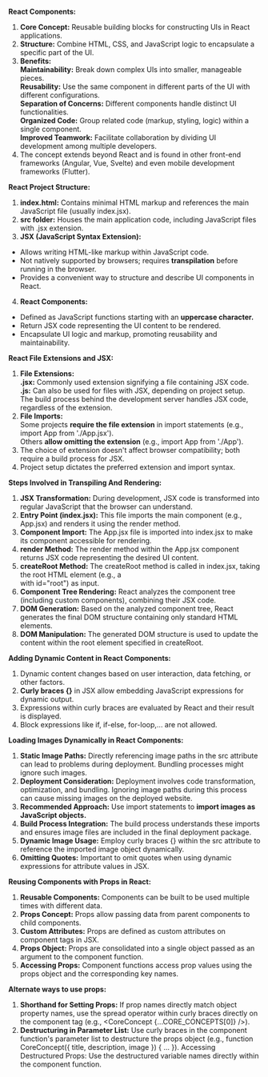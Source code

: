 **React Components:**
1. **Core Concept:** Reusable building blocks for constructing UIs in React applications.
2. **Structure:** Combine HTML, CSS, and JavaScript logic to encapsulate a specific part of the UI.
3. **Benefits:** <br/>
**Maintainability:** Break down complex UIs into smaller, manageable pieces. <br/>
**Reusability:** Use the same component in different parts of the UI with different configurations. <br/>
**Separation of Concerns:** Different components handle distinct UI functionalities. <br/>
**Organized Code:** Group related code (markup, styling, logic) within a single component. <br/>
**Improved Teamwork:** Facilitate collaboration by dividing UI development among multiple developers. <br/>
4. The concept extends beyond React and is found in other front-end frameworks (Angular, Vue, Svelte) and even mobile development frameworks (Flutter).

**React Project Structure:**
1. **index.html:** Contains minimal HTML markup and references the main JavaScript file (usually index.jsx).
2. **src folder:** Houses the main application code, including JavaScript files with .jsx extension.
3. **JSX (JavaScript Syntax Extension):**
<ul>
<li>Allows writing HTML-like markup within JavaScript code.</li>
<li>Not natively supported by browsers; requires <strong>transpilation</strong> before running in the browser.</li>
<li>Provides a convenient way to structure and describe UI components in React.</li>
</ul>

4. **React Components:**
<ul>
  <li>Defined as JavaScript functions starting with an <strong>uppercase character.</strong></li>
<li>Return JSX code representing the UI content to be rendered.</li>
<li>Encapsulate UI logic and markup, promoting reusability and maintainability.</li>
</ul>

**React File Extensions and JSX:**
1. **File Extensions:** <br/>
**.jsx:** Commonly used extension signifying a file containing JSX code. <br/>
**.js:** Can also be used for files with JSX, depending on project setup. <br/>
The build process behind the development server handles JSX code, regardless of the extension.
2. **File Imports:**<br/>
Some projects **require the file extension** in import statements (e.g., import App from './App.jsx'). <br/>
Others **allow omitting the extension** (e.g., import App from './App'). <br/>
3. The choice of extension doesn't affect browser compatibility; both require a build process for JSX.
4. Project setup dictates the preferred extension and import syntax.

**Steps Involved in Transpiling And Rendering:**
1. **JSX Transformation:** During development, JSX code is transformed into regular JavaScript that the browser can understand.
2. **Entry Point (index.jsx):** This file imports the main component (e.g., App.jsx) and renders it using the render method.
3. **Component Import:** The App.jsx file is imported into index.jsx to make its component accessible for rendering.
4. **render Method:** The render method within the App.jsx component returns JSX code representing the desired UI content.
5. **createRoot Method:** The createRoot method is called in index.jsx, taking the root HTML element (e.g., a <div> with id="root") as input.
6. **Component Tree Rendering:** React analyzes the component tree (including custom components), combining their JSX code.
7. **DOM Generation:** Based on the analyzed component tree, React generates the final DOM structure containing only standard HTML elements.
8. **DOM Manipulation:** The generated DOM structure is used to update the content within the root element specified in createRoot.

**Adding Dynamic Content in React Components:**
1. Dynamic content changes based on user interaction, data fetching, or other factors.
2. **Curly braces {}** in JSX allow embedding JavaScript expressions for dynamic output.
3. Expressions within curly braces are evaluated by React and their result is displayed.
4. Block expressions like if, if-else, for-loop,... are not allowed.

**Loading Images Dynamically in React Components:**
1. **Static Image Paths:** Directly referencing image paths in the src attribute can lead to problems during deployment. Bundling processes might ignore such images.
2. **Deployment Consideration:** Deployment involves code transformation, optimization, and bundling. Ignoring image paths during this process can cause missing images on the deployed website.
3. **Recommended Approach:** Use import statements to **import images as JavaScript objects.**
4. **Build Process Integration:** The build process understands these imports and ensures image files are included in the final deployment package.
5. **Dynamic Image Usage:** Employ curly braces {} within the src attribute to reference the imported image object dynamically.
6. **Omitting Quotes:** Important to omit quotes when using dynamic expressions for attribute values in JSX.

**Reusing Components with Props in React:**
1. **Reusable Components:** Components can be built to be used multiple times with different data.
2. **Props Concept:** Props allow passing data from parent components to child components.
3. **Custom Attributes:** Props are defined as custom attributes on component tags in JSX.
4. **Props Object:** Props are consolidated into a single object passed as an argument to the component function.
5. **Accessing Props:** Component functions access prop values using the props object and the corresponding key names.

**Alternate ways to use props:**
1. **Shorthand for Setting Props:** If prop names directly match object property names, use the spread operator within curly braces directly on the component tag (e.g., <CoreConcept {...CORE_CONCEPTS[0]} />).
2. **Destructuring in Parameter List:** Use curly braces in the component function's parameter list to destructure the props object (e.g., function CoreConcept({ title, description, image }) { ... }).
Accessing Destructured Props: Use the destructured variable names directly within the component function.


